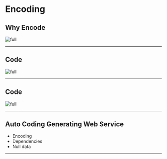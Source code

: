 # Encoding
## Why Encode
![full](https://microshak.github.io/MicroNotes/Images/ML/onehot.png)


---
## Code
![full](https://microshak.github.io/MicroNotes/Images/ML/onehotcode.PNG)

---
## Code
![full](https://microshak.github.io/MicroNotes/Images/ML/onehotsave.PNG)

---
## Auto Coding Generating Web Service
* Encoding
* Dependencies
* Null data

---



